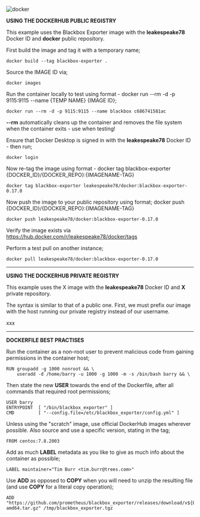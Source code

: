 ![docker](https://user-images.githubusercontent.com/45919758/85199435-7cd8e480-b2e7-11ea-892f-8c43f38578a7.png)

**USING THE DOCKERHUB PUBLIC REGISTRY**

This example uses the Blackbox Exporter image with the **leakespeake78** Docker ID and **docker** public repository.

First build the image and tag it with a temporary name;

```
docker build --tag blackbox-exporter .
```
Source the IMAGE ID via; 

```
docker images
```
Run the container locally to test using format - docker run --rm -d -p 9115:9115 --name {TEMP NAME} {IMAGE ID};
```
docker run --rm -d -p 9115:9115 --name blackbox c686741581ac
```
**--rm** automatically cleans up the container and removes the file system when the container exits - use when testing!

Ensure that Docker Desktop is signed in with the **leakespeake78** Docker ID - then run;
```
docker login
```
Now re-tag the image using format - docker tag blackbox-exporter {DOCKER_ID}/{DOCKER_REPO}:{IMAGENAME-TAG}
```
docker tag blackbox-exporter leakespeake78/docker:blackbox-exporter-0.17.0
```
Now push the image to your public repository using format; docker push {DOCKER_ID}/{DOCKER_REPO}:{IMAGENAME-TAG}
```
docker push leakespeake78/docker:blackbox-exporter-0.17.0
```
Verify the image exists via https://hub.docker.com/r/leakespeake78/docker/tags

Perform a test pull on another instance;
```
docker pull leakespeake78/docker:blackbox-exporter-0.17.0
```

___
**USING THE DOCKERHUB PRIVATE REGISTRY**

This example uses the X image with the **leakespeake78** Docker ID and **X** private repository.

The syntax is similar to that of a public one. First, we must prefix our image with the host running our private registry instead of our username. 

xxx

___
**DOCKERFILE BEST PRACTISES**

Run the container as a non-root user to prevent malicious code from gaining permissions in the container host;

```
RUN groupadd -g 1000 nonroot && \
    useradd -d /home/barry -u 1000 -g 1000 -m -s /bin/bash barry && \
```
Then state the new **USER** towards the end of the Dockerfile, after all commands that required root permissions;

```
USER barry
ENTRYPOINT  [ "/bin/blackbox_exporter" ]
CMD         [ "--config.file=/etc/blackbox_exporter/config.yml" ]
```
Unless using the "scratch" image, use official DockerHub images wherever possible. Also source and use a specific version, stating in the tag;

```
FROM centos:7.8.2003
```
Add as much **LABEL** metadata as you like to give as much info about the container as possible;

```
LABEL maintainer="Tim Burr <tim.burr@trees.com>"
```
Use **ADD** as opposed to **COPY** when you will need to unzip the resulting file (and use **COPY** for a literal copy operation);

```
ADD "https://github.com/prometheus/blackbox_exporter/releases/download/v${BLACKBOX_VERSION}/blackbox_exporter-${BLACKBOX_VERSION}.linux-amd64.tar.gz" /tmp/blackbox_exporter.tgz
```






